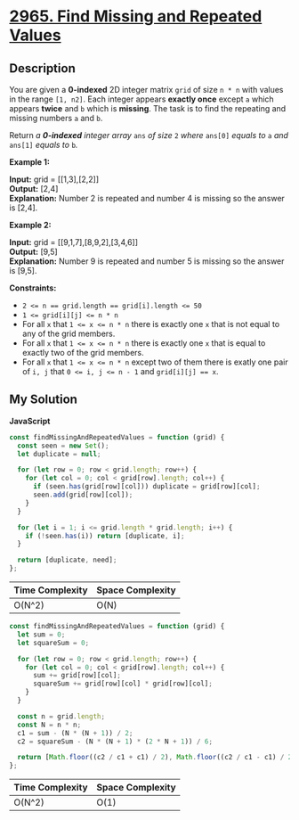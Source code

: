 # [2965. Find Missing and Repeated Values](https://leetcode.com/problems/find-missing-and-repeated-values)

## Description

You are given a **0-indexed** 2D integer matrix `grid` of size `n * n` with values in the range `[1, n2]`. Each integer appears **exactly once** except `a` which appears **twice** and `b` which is **missing**. The task is to find the repeating and missing numbers `a` and `b`.

Return _a **0-indexed** integer array_ `ans` _of size_ `2` _where_ `ans[0]` _equals to_ `a` _and_ `ans[1]` _equals to_ `b`_._

**Example 1:**

**Input:** grid = \[\[1,3\],\[2,2\]\]  
**Output:** \[2,4\]  
**Explanation:** Number 2 is repeated and number 4 is missing so the answer is \[2,4\].

**Example 2:**

**Input:** grid = \[\[9,1,7\],\[8,9,2\],\[3,4,6\]\]  
**Output:** \[9,5\]  
**Explanation:** Number 9 is repeated and number 5 is missing so the answer is \[9,5\].

**Constraints:**

- `2 <= n == grid.length == grid[i].length <= 50`
- `1 <= grid[i][j] <= n * n`
- For all `x` that `1 <= x <= n * n` there is exactly one `x` that is not equal to any of the grid members.
- For all `x` that `1 <= x <= n * n` there is exactly one `x` that is equal to exactly two of the grid members.
- For all `x` that `1 <= x <= n * n` except two of them there is exatly one pair of `i, j` that `0 <= i, j <= n - 1` and `grid[i][j] == x`.

## My Solution

**JavaScript**

```js
const findMissingAndRepeatedValues = function (grid) {
  const seen = new Set();
  let duplicate = null;

  for (let row = 0; row < grid.length; row++) {
    for (let col = 0; col < grid[row].length; col++) {
      if (seen.has(grid[row][col])) duplicate = grid[row][col];
      seen.add(grid[row][col]);
    }
  }

  for (let i = 1; i <= grid.length * grid.length; i++) {
    if (!seen.has(i)) return [duplicate, i];
  }

  return [duplicate, need];
};
```

| Time Complexity | Space Complexity |
| --------------- | ---------------- |
| O(N^2)          | O(N)             |

```js
const findMissingAndRepeatedValues = function (grid) {
  let sum = 0;
  let squareSum = 0;

  for (let row = 0; row < grid.length; row++) {
    for (let col = 0; col < grid[row].length; col++) {
      sum += grid[row][col];
      squareSum += grid[row][col] * grid[row][col];
    }
  }

  const n = grid.length;
  const N = n * n;
  c1 = sum - (N * (N + 1)) / 2;
  c2 = squareSum - (N * (N + 1) * (2 * N + 1)) / 6;

  return [Math.floor((c2 / c1 + c1) / 2), Math.floor((c2 / c1 - c1) / 2)];
};
```

| Time Complexity | Space Complexity |
| --------------- | ---------------- |
| O(N^2)          | O(1)             |
